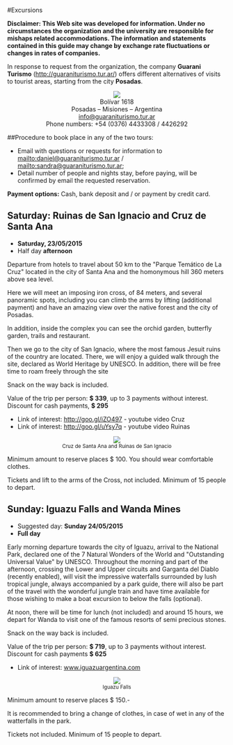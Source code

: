 #Excursions

**Disclaimer: This Web site was developed for information. Under no circumstances the organization and the university are responsible for mishaps related accommodations. The information and statements contained in this guide may change by exchange rate fluctuations or changes in rates of companies.**

In response to request from the organization, the company **Guarani Turismo** (<http://guaraniturismo.tur.ar/>) offers different alternatives of visits to tourist areas, starting from the city **Posadas**.

<div style="text-align:center">
    <a href="http://guaraniturismo.tur.ar/" target="_blank">
        <img src ="https://github.com/scipy-latinamerica/scipyla2015/raw/master/hotels/imgs/guarani.png" />
    </a><br>
    Bolívar 1618<br>
    Posadas – Misiones – Argentina<br>
    <a href="mailto:info@guaraniturismo.tur.ar">info@guaraniturismo.tur.ar</a><br>
    Phone numbers: +54 (0376) 4433308 / 4426292
</div>

##Procedure to book place in any of the two tours:

-   Email with questions or requests for information to  <mailto:daniel@guaraniturismo.tur.ar> /
    <mailto:sandra@guaraniturismo.tur.ar>;
-   Detail number of people and nights stay, before paying, will be confirmed by email the requested reservation.

**Payment options:** Cash, bank deposit and / or payment by credit card.


## **Saturday:** Ruinas de San Ignacio and Cruz de Santa Ana

- **Saturday, 23/05/2015**
- Half day **afternoon**

Departure from hotels to travel about 50 km to the "Parque Temático de La Cruz" located in the city of Santa Ana and the homonymous hill 360 meters above sea level.

Here we will meet an imposing iron cross, of 84 meters, and several panoramic spots, including you can climb the arms by lifting (additional payment) and have an amazing view over the native forest and the city of Posadas.

In addition, inside the complex you can see the orchid garden, butterfly garden, trails and restaurant.

Then we go to the city of San Ignacio, where the most famous Jesuit ruins of the country are located. There, we will enjoy a guided walk through the site, declared as World Heritage by UNESCO. In addition, there will be free time to roam freely through the site

Snack on the way back is included.

Value of the trip per person: **$ 339**, up to 3 payments without interest. Discount for cash payments, **$ 295**

- Link of interest: http://goo.gl/iZO497 - youtube video Cruz
- Link of interest: http://goo.gl/uYsy7q - youtube video Ruinas

<div style="text-align:center">
    <img src ="https://raw.githubusercontent.com/scipy-latinamerica/scipyla2015/master/tours/imgs/si.jpg" /><br>
    <small>Cruz de Santa Ana and Ruinas de San Ignacio</small>
</div>

Minimum amount to reserve places $ 100. You should wear comfortable clothes.

Tickets and lift to the arms of the Cross, not included. Minimum of 15 people to depart.


## **Sunday:** Iguazu Falls and Wanda Mines

- Suggested day: **Sunday 24/05/2015**
- **Full day**

Early morning departure towards the city of Iguazu, arrival to the National Park, declared one of the 7 Natural Wonders of the World and "Outstanding Universal Value" by UNESCO. Throughout the morning and part of the afternoon, crossing the Lower and Upper circuits and Garganta del Diablo (recently enabled), will visit the impressive waterfalls surrounded by lush tropical jungle, always accompanied by a park guide, there will also be part of the travel with the wonderful jungle train and have time available for those wishing to make a boat excursion to below the falls (optional).

At noon, there will be time for lunch (not included) and around 15 hours, we depart for Wanda to visit one of the famous resorts of semi precious stones.

Snack on the way back is included.

Value of the trip per person: **$ 719**, up to 3 payments without interest. Discount for cash payments **$ 625**

- Link of interest: www.iguazuargentina.com

<div style="text-align:center">
    <img src ="https://raw.githubusercontent.com/scipy-latinamerica/scipyla2015/master/tours/imgs/iguazu.gif" /><br>
    <small>Iguazu Falls</small>
</div>

Minimum amount to reserve places $ 150.-

It is recommended to bring a change of clothes, in case of wet in any of the watterfalls in the park.

Tickets not included. Minimum of 15 people to depart.
